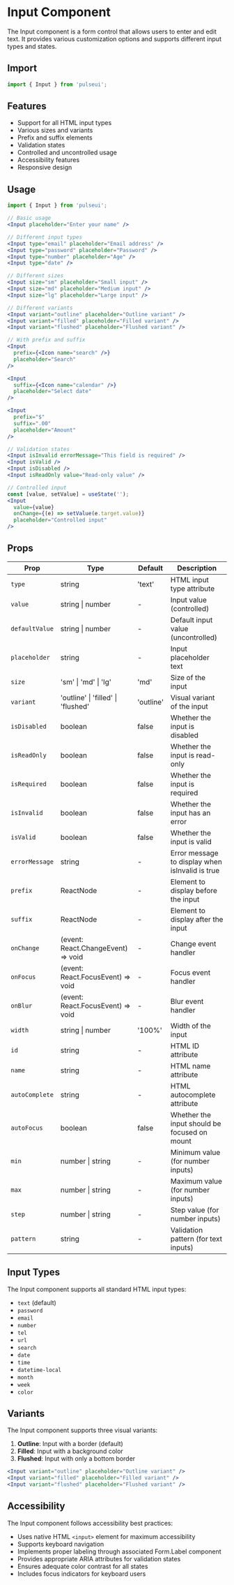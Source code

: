 # Input Component

The Input component is a form control that allows users to enter and edit text. It provides various customization options and supports different input types and states.

## Import

```jsx
import { Input } from 'pulseui';
```

## Features

- Support for all HTML input types
- Various sizes and variants
- Prefix and suffix elements
- Validation states
- Controlled and uncontrolled usage
- Accessibility features
- Responsive design

## Usage

```jsx
import { Input } from 'pulseui';

// Basic usage
<Input placeholder="Enter your name" />

// Different input types
<Input type="email" placeholder="Email address" />
<Input type="password" placeholder="Password" />
<Input type="number" placeholder="Age" />
<Input type="date" />

// Different sizes
<Input size="sm" placeholder="Small input" />
<Input size="md" placeholder="Medium input" />
<Input size="lg" placeholder="Large input" />

// Different variants
<Input variant="outline" placeholder="Outline variant" />
<Input variant="filled" placeholder="Filled variant" />
<Input variant="flushed" placeholder="Flushed variant" />

// With prefix and suffix
<Input
  prefix={<Icon name="search" />}
  placeholder="Search"
/>

<Input
  suffix={<Icon name="calendar" />}
  placeholder="Select date"
/>

<Input
  prefix="$"
  suffix=".00"
  placeholder="Amount"
/>

// Validation states
<Input isInvalid errorMessage="This field is required" />
<Input isValid />
<Input isDisabled />
<Input isReadOnly value="Read-only value" />

// Controlled input
const [value, setValue] = useState('');
<Input
  value={value}
  onChange={(e) => setValue(e.target.value)}
  placeholder="Controlled input"
/>
```

## Props

| Prop | Type | Default | Description |
|------|------|---------|-------------|
| `type` | string | 'text' | HTML input type attribute |
| `value` | string \| number | - | Input value (controlled) |
| `defaultValue` | string \| number | - | Default input value (uncontrolled) |
| `placeholder` | string | - | Input placeholder text |
| `size` | 'sm' \| 'md' \| 'lg' | 'md' | Size of the input |
| `variant` | 'outline' \| 'filled' \| 'flushed' | 'outline' | Visual variant of the input |
| `isDisabled` | boolean | false | Whether the input is disabled |
| `isReadOnly` | boolean | false | Whether the input is read-only |
| `isRequired` | boolean | false | Whether the input is required |
| `isInvalid` | boolean | false | Whether the input has an error |
| `isValid` | boolean | false | Whether the input is valid |
| `errorMessage` | string | - | Error message to display when isInvalid is true |
| `prefix` | ReactNode | - | Element to display before the input |
| `suffix` | ReactNode | - | Element to display after the input |
| `onChange` | (event: React.ChangeEvent<HTMLInputElement>) => void | - | Change event handler |
| `onFocus` | (event: React.FocusEvent<HTMLInputElement>) => void | - | Focus event handler |
| `onBlur` | (event: React.FocusEvent<HTMLInputElement>) => void | - | Blur event handler |
| `width` | string \| number | '100%' | Width of the input |
| `id` | string | - | HTML ID attribute |
| `name` | string | - | HTML name attribute |
| `autoComplete` | string | - | HTML autocomplete attribute |
| `autoFocus` | boolean | false | Whether the input should be focused on mount |
| `min` | number \| string | - | Minimum value (for number inputs) |
| `max` | number \| string | - | Maximum value (for number inputs) |
| `step` | number \| string | - | Step value (for number inputs) |
| `pattern` | string | - | Validation pattern (for text inputs) |

## Input Types

The Input component supports all standard HTML input types:

- `text` (default)
- `password`
- `email`
- `number`
- `tel`
- `url`
- `search`
- `date`
- `time`
- `datetime-local`
- `month`
- `week`
- `color`

## Variants

The Input component supports three visual variants:

1. **Outline**: Input with a border (default)
2. **Filled**: Input with a background color
3. **Flushed**: Input with only a bottom border

```jsx
<Input variant="outline" placeholder="Outline variant" />
<Input variant="filled" placeholder="Filled variant" />
<Input variant="flushed" placeholder="Flushed variant" />
```

## Accessibility

The Input component follows accessibility best practices:
- Uses native HTML `<input>` element for maximum accessibility
- Supports keyboard navigation
- Implements proper labeling through associated Form.Label component
- Provides appropriate ARIA attributes for validation states
- Ensures adequate color contrast for all states
- Includes focus indicators for keyboard users
